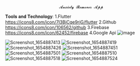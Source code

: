                             𝓐𝓷𝔁𝓲𝓮𝓽𝔂 𝓡𝓮𝓶𝓸𝓿𝓮𝓻 𝓐𝓹𝓹 
 𝐓𝐨𝐨𝐥𝐬 𝐚𝐧𝐝 𝐓𝐞𝐜𝐡𝐧𝐨𝐥𝐨𝐠𝐲:
 1.Flutter https://icons8.com/icon/7I3BjCqe9rjG/flutter
 2.Github https://icons8.com/icon/106562/github
 3.Firebase https://icons8.com/icon/62452/firebase
 4.Google Api ![image](https://user-images.githubusercontent.com/74767290/173135120-da144e34-56fb-40bc-8a50-bca8a470a3b1.png)

![Screenshot_1654887413](https://user-images.githubusercontent.com/74767290/173134172-3341fa78-2564-4ae8-9316-0e0fab92033f.png)
![Screenshot_1654887419](https://user-images.githubusercontent.com/74767290/173134178-d8f0fda7-f143-4014-afb7-60ed78a7ea2c.png)
![Screenshot_1654887426](https://user-images.githubusercontent.com/74767290/173134114-1ab8ba10-a818-4890-a107-654e7d57ddca.png)
![Screenshot_1654887451](https://user-images.githubusercontent.com/74767290/173134117-0dc021b6-f50e-45bd-84b8-e635162ab497.png)
![Screenshot_1654887501](https://user-images.githubusercontent.com/74767290/173134118-fb766c3c-ed5d-4822-af2b-4021bd3ed786.png)
![Screenshot_1654887510](https://user-images.githubusercontent.com/74767290/173134123-99ceb658-f10a-4cc2-a13b-05bfab9cf7bb.png)
![Screenshot_1654887518](https://user-images.githubusercontent.com/74767290/173134125-7b0be541-d3e1-4fc0-89bc-3656e7aacf01.png)
![Screenshot_1654887524](https://user-images.githubusercontent.com/74767290/173134128-30ae2368-8694-4046-843b-4fcb485e5c73.png)
